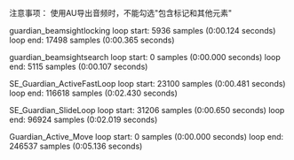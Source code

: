 注意事项：
使用AU导出音频时，不能勾选"包含标记和其他元素"

guardian_beamsightlocking
	loop start: 5936 samples (0:00.124 seconds)
	loop end: 17498 samples (0:00.365 seconds)

guardian_beamsightsearch
	loop start: 0 samples (0:00.000 seconds)
	loop end: 5115 samples (0:00.107 seconds)

SE_Guardian_ActiveFastLoop
	loop start: 23100 samples (0:00.481 seconds)
	loop end: 116618 samples (0:02.430 seconds)

SE_Guardian_SlideLoop
	loop start: 31206 samples (0:00.650 seconds)
	loop end: 96924 samples (0:02.019 seconds)

Guardian_Active_Move
	loop start: 0 samples (0:00.000 seconds)
	loop end: 246537 samples (0:05.136 seconds)

